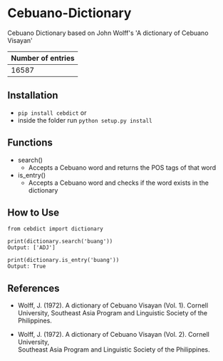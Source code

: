 # Cebuano-Dictionary
Cebuano Dictionary based on John Wolff's 'A dictionary of Cebuano Visayan'


Number of entries |
--- |
16587 |


## Installation
* `pip install cebdict` or
* inside the folder run `python setup.py install`

## Functions
* search()
   - Accepts a Cebuano word and returns the POS tags of that word
* is_entry()
   - Accepts a Cebuano word and checks if the word exists in the dictionary
   
## How to Use
```
from cebdict import dictionary

print(dictionary.search('buang'))
Output: ['ADJ']

print(dictionary.is_entry('buang'))
Output: True
```

## References

* Wolff, J. (1972). A dictionary of Cebuano Visayan (Vol. 1). Cornell University, 
       Southeast Asia Program and Linguistic Society of the Philippines.

* Wolff, J. (1972). A dictionary of Cebuano Visayan (Vol. 2). Cornell University,  
                  Southeast Asia Program and Linguistic Society of the Philippines.
